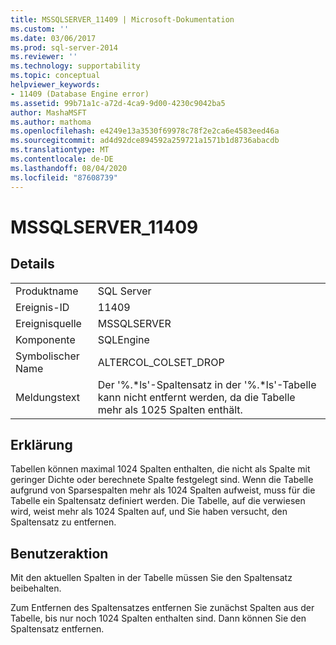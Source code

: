 ```yaml
---
title: MSSQLSERVER_11409 | Microsoft-Dokumentation
ms.custom: ''
ms.date: 03/06/2017
ms.prod: sql-server-2014
ms.reviewer: ''
ms.technology: supportability
ms.topic: conceptual
helpviewer_keywords:
- 11409 (Database Engine error)
ms.assetid: 99b71a1c-a72d-4ca9-9d00-4230c9042ba5
author: MashaMSFT
ms.author: mathoma
ms.openlocfilehash: e4249e13a3530f69978c78f2e2ca6e4583eed46a
ms.sourcegitcommit: ad4d92dce894592a259721a1571b1d8736abacdb
ms.translationtype: MT
ms.contentlocale: de-DE
ms.lasthandoff: 08/04/2020
ms.locfileid: "87608739"
---
```

# <a name="mssqlserver_11409"></a>MSSQLSERVER_11409
    
## <a name="details"></a>Details  
  
|||  
|-|-|  
|Produktname|SQL Server|  
|Ereignis-ID|11409|  
|Ereignisquelle|MSSQLSERVER|  
|Komponente|SQLEngine|  
|Symbolischer Name|ALTERCOL_COLSET_DROP|  
|Meldungstext|Der '%.*ls'-Spaltensatz in der '%.\*ls'-Tabelle kann nicht entfernt werden, da die Tabelle mehr als 1025 Spalten enthält.|  
  
## <a name="explanation"></a>Erklärung  
 Tabellen können maximal 1024 Spalten enthalten, die nicht als Spalte mit geringer Dichte oder berechnete Spalte festgelegt sind. Wenn die Tabelle aufgrund von Sparsespalten mehr als 1024 Spalten aufweist, muss für die Tabelle ein Spaltensatz definiert werden. Die Tabelle, auf die verwiesen wird, weist mehr als 1024 Spalten auf, und Sie haben versucht, den Spaltensatz zu entfernen.  
  
## <a name="user-action"></a>Benutzeraktion  
 Mit den aktuellen Spalten in der Tabelle müssen Sie den Spaltensatz beibehalten.  
  
 Zum Entfernen des Spaltensatzes entfernen Sie zunächst Spalten aus der Tabelle, bis nur noch 1024 Spalten enthalten sind. Dann können Sie den Spaltensatz entfernen.  
  
  
